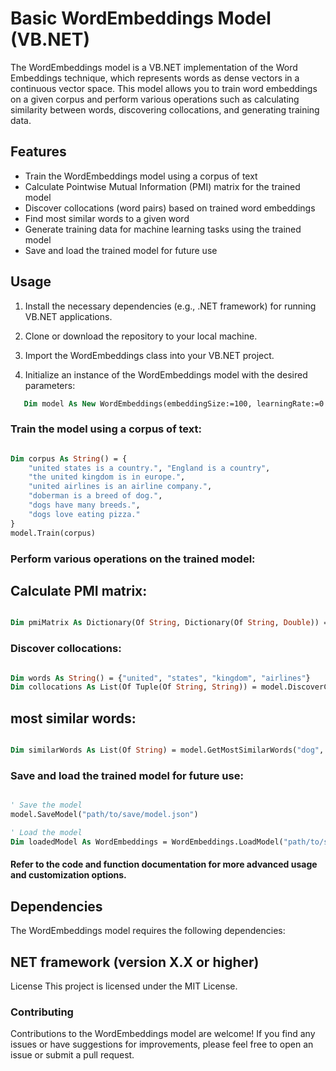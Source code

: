 ﻿# Basic WordEmbeddings Model (VB.NET)

The WordEmbeddings model is a VB.NET implementation of the Word Embeddings technique, which represents words as dense vectors in a continuous vector space. This model allows you to train word embeddings on a given corpus and perform various operations such as calculating similarity between words, discovering collocations, and generating training data.

## Features

- Train the WordEmbeddings model using a corpus of text
- Calculate Pointwise Mutual Information (PMI) matrix for the trained model
- Discover collocations (word pairs) based on trained word embeddings
- Find most similar words to a given word
- Generate training data for machine learning tasks using the trained model
- Save and load the trained model for future use

## Usage



1. Install the necessary dependencies (e.g., .NET framework) for running VB.NET applications.

2. Clone or download the repository to your local machine.

3. Import the WordEmbeddings class into your VB.NET project.

4. Initialize an instance of the WordEmbeddings model with the desired parameters:
   
```vb
   Dim model As New WordEmbeddings(embeddingSize:=100, learningRate:=0.01, windowSize:=5)
```

### Train the model using a corpus of text:


```vb

Dim corpus As String() = {
    "united states is a country.", "England is a country",
    "the united kingdom is in europe.",
    "united airlines is an airline company.",
    "doberman is a breed of dog.",
    "dogs have many breeds.",
    "dogs love eating pizza."
}
model.Train(corpus)
```


### Perform various operations on the trained model:

## Calculate PMI matrix:

```vb

Dim pmiMatrix As Dictionary(Of String, Dictionary(Of String, Double)) = model.CalculatePMI()
```

### Discover collocations:
```vb

Dim words As String() = {"united", "states", "kingdom", "airlines"}
Dim collocations As List(Of Tuple(Of String, String)) = model.DiscoverCollocations(words, threshold:=1)
```
##  most similar words:
```vb

Dim similarWords As List(Of String) = model.GetMostSimilarWords("dog", topK:=3)
```

### Save and load the trained model for future use:

```vb

' Save the model
model.SaveModel("path/to/save/model.json")

' Load the model
Dim loadedModel As WordEmbeddings = WordEmbeddings.LoadModel("path/to/saved/model.json")
```

#### Refer to the code and function documentation for more advanced usage and customization options.

## Dependencies
The WordEmbeddings model requires the following dependencies:

## NET framework (version X.X or higher)
License
This project is licensed under the MIT License.

### Contributing
Contributions to the WordEmbeddings model are welcome! If you find any issues or have suggestions for improvements, please feel free to open an issue or submit a pull request.
